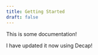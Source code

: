 ```yaml
---
title: Getting Started
draft: false
---
```

This is some documentation!



I have updated it now using Decap!
